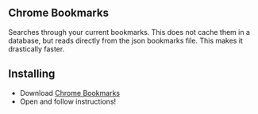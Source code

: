 ## Chrome Bookmarks
Searches through your current bookmarks. This does not cache them in a database, but reads directly from the json bookmarks file. This makes it drastically faster.

## Installing
 * Download [Chrome Bookmarks](https://github.com/blainesch/alfred-chrome-bookmarks/raw/master/Chrome%20Bookmarks.alfredworkflow)
 * Open and follow instructions!
